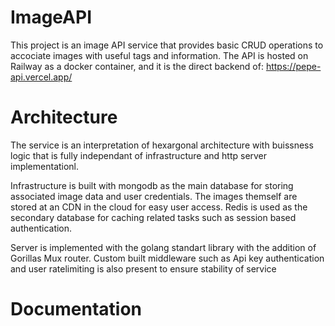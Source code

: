 # ImageAPI

This project is an image API service that provides basic CRUD operations to accociate images with useful tags and information.
The API is hosted on Railway as a docker container, and it is the direct backend of: https://pepe-api.vercel.app/


# Architecture

The service is an interpretation of hexargonal architecture with buissness logic that is fully independant of infrastructure and http server implementationl.

Infrastructure is built with mongodb as the main database for storing associated image data and user credentials. The images themself are stored at an CDN in the cloud for easy user access. Redis is used as the secondary database for caching related tasks such as session based authentication.

Server is implemented with the golang standart library with the addition of Gorillas Mux router. Custom built middleware such as Api key authentication and user ratelimiting is also present to ensure stability of service

# Documentation

